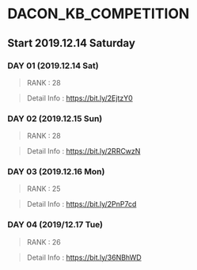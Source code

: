 # DACON_KB_COMPETITION

## Start 2019.12.14 Saturday

### DAY 01 (2019.12.14 Sat)
> RANK : 28

> Detail Info : https://bit.ly/2EjtzY0

### DAY 02 (2019.12.15 Sun)
> RANK : 28

> Detail Info : https://bit.ly/2RRCwzN

### DAY 03 (2019.12.16 Mon)
>RANK : 25

> Detail Info : https://bit.ly/2PnP7cd

### DAY 04 (2019/12.17 Tue)
>RANK : 26

>Detail Info : https://bit.ly/36NBhWD
